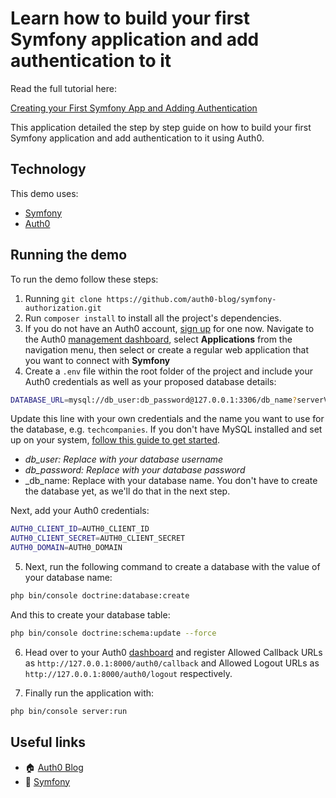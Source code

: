 # Learn how to build your first Symfony application and add authentication to it

Read the full tutorial here:

[Creating your First Symfony App and Adding Authentication](https://auth0.com/blog/creating-your-first-symfony-app-and-adding-authentication/)

This application detailed the step by step guide on how to build your first Symfony application and add authentication to it using Auth0.

## Technology

This demo uses:

- [Symfony](https://symfony.com/)
- [Auth0](https://auth0.com/)

## Running the demo

To run the demo follow these steps:

1. Running `git clone https://github.com/auth0-blog/symfony-authorization.git`
2. Run `composer install` to install all the project's dependencies.
3. If you do not have an Auth0 account, [sign up](https://auth0.com/signup) for one now. Navigate to the Auth0 [management dashboard](https://manage.auth0.com/), select **Applications** from the navigation menu, then select or create a regular web application that you want to connect with **Symfony**
4. Create a `.env` file within the root folder of the project and include your Auth0 credentials as well as your proposed database details:

```bash
DATABASE_URL=mysql://db_user:db_password@127.0.0.1:3306/db_name?serverVersion=5.7
```

Update this line with your own credentials and the name you want to use for the database, e.g. `techcompanies`. If you don't have MySQL installed and set up on your system, [follow this guide to get started](https://dev.mysql.com/doc/mysql-getting-started/en/).

- _db_user: Replace with your database username_
- _db_password: Replace with your database password_
- \_db_name: Replace with your database name. You don't have to create the database yet, as we'll do that in the next step.

Next, add your Auth0 credentials:

```bash
AUTH0_CLIENT_ID=AUTH0_CLIENT_ID
AUTH0_CLIENT_SECRET=AUTH0_CLIENT_SECRET
AUTH0_DOMAIN=AUTH0_DOMAIN
```

5. Next, run the following command to create a database with the value of your database name:

```bash
php bin/console doctrine:database:create
```

And this to create your database table:

```bash
php bin/console doctrine:schema:update --force
```

6. Head over to your Auth0 [dashboard](https://manage.auth0.com/#/applications/) and register Allowed Callback URLs as `http://127.0.0.1:8000/auth0/callback` and Allowed Logout URLs as `http://127.0.0.1:8000/auth0/logout` respectively.

7) Finally run the application with:

```bash
php bin/console server:run
```

## Useful links

- 🏠 [Auth0 Blog](https://auth0.com/blog)
- 🚀 [Symfony](https://symfony.com/)
